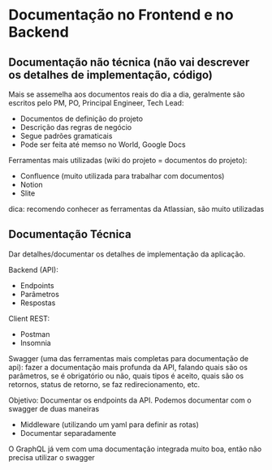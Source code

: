 # Documentação no Frontend e no Backend

## Documentação não técnica (não vai descrever os detalhes de implementação, código)

Mais se assemelha aos documentos reais do dia a dia, geralmente são escritos pelo PM, PO, Principal Engineer, Tech Lead:

- Documentos de definição do projeto
- Descrição das regras de negócio
- Segue padrões gramaticais
- Pode ser feita até memso no World, Google Docs

Ferramentas mais utilizadas (wiki do projeto = documentos do projeto):

- Confluence (muito utilizada para trabalhar com documentos)
- Notion
- Slite

dica: recomendo conhecer as ferramentas da Atlassian, são muito utilizadas

## Documentação Técnica

Dar detalhes/documentar os detalhes de implementação da aplicação.

Backend (API):

- Endpoints
- Parâmetros
- Respostas

Client REST:

- Postman
- Insomnia

Swagger (uma das ferramentas mais completas para documentação de api): fazer a documentação mais profunda da API, falando quais são os parâmetros, se é obrigatório ou não, quais tipos é aceito, quais são os retornos, status de retorno, se faz redirecionamento, etc.

Objetivo: Documentar os endpoints da API. Podemos documentar com o swagger de duas maneiras

- Middleware (utilizando um yaml para definir as rotas)
- Documentar separadamente

O GraphQL já vem com uma documentação integrada muito boa, então não precisa utilizar o swagger
